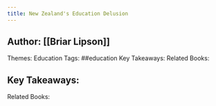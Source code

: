 ```yaml
---
title: New Zealand's Education Delusion
---
```


## Author: [[Briar Lipson]] 
Themes: Education
Tags: ##education 
Key Takeaways:
Related Books:

## Key Takeaways:
Related Books: